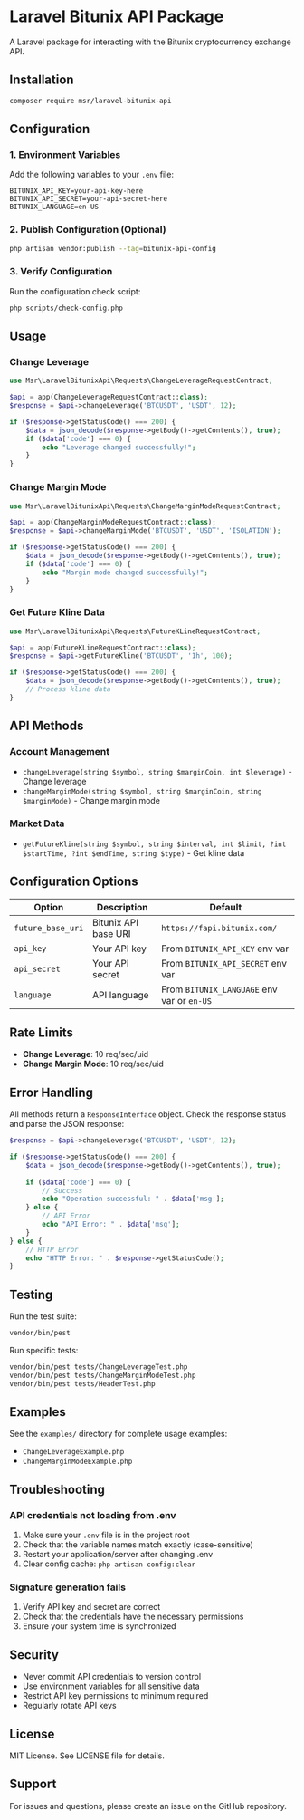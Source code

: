 # Laravel Bitunix API Package

A Laravel package for interacting with the Bitunix cryptocurrency exchange API.

## Installation

```bash
composer require msr/laravel-bitunix-api
```

## Configuration

### 1. Environment Variables

Add the following variables to your `.env` file:

```env
BITUNIX_API_KEY=your-api-key-here
BITUNIX_API_SECRET=your-api-secret-here
BITUNIX_LANGUAGE=en-US
```

### 2. Publish Configuration (Optional)

```bash
php artisan vendor:publish --tag=bitunix-api-config
```

### 3. Verify Configuration

Run the configuration check script:

```bash
php scripts/check-config.php
```

## Usage

### Change Leverage

```php
use Msr\LaravelBitunixApi\Requests\ChangeLeverageRequestContract;

$api = app(ChangeLeverageRequestContract::class);
$response = $api->changeLeverage('BTCUSDT', 'USDT', 12);

if ($response->getStatusCode() === 200) {
    $data = json_decode($response->getBody()->getContents(), true);
    if ($data['code'] === 0) {
        echo "Leverage changed successfully!";
    }
}
```

### Change Margin Mode

```php
use Msr\LaravelBitunixApi\Requests\ChangeMarginModeRequestContract;

$api = app(ChangeMarginModeRequestContract::class);
$response = $api->changeMarginMode('BTCUSDT', 'USDT', 'ISOLATION');

if ($response->getStatusCode() === 200) {
    $data = json_decode($response->getBody()->getContents(), true);
    if ($data['code'] === 0) {
        echo "Margin mode changed successfully!";
    }
}
```

### Get Future Kline Data

```php
use Msr\LaravelBitunixApi\Requests\FutureKLineRequestContract;

$api = app(FutureKLineRequestContract::class);
$response = $api->getFutureKline('BTCUSDT', '1h', 100);

if ($response->getStatusCode() === 200) {
    $data = json_decode($response->getBody()->getContents(), true);
    // Process kline data
}
```

## API Methods

### Account Management

- `changeLeverage(string $symbol, string $marginCoin, int $leverage)` - Change leverage
- `changeMarginMode(string $symbol, string $marginCoin, string $marginMode)` - Change margin mode

### Market Data

- `getFutureKline(string $symbol, string $interval, int $limit, ?int $startTime, ?int $endTime, string $type)` - Get kline data

## Configuration Options

| Option | Description | Default |
|--------|-------------|---------|
| `future_base_uri` | Bitunix API base URI | `https://fapi.bitunix.com/` |
| `api_key` | Your API key | From `BITUNIX_API_KEY` env var |
| `api_secret` | Your API secret | From `BITUNIX_API_SECRET` env var |
| `language` | API language | From `BITUNIX_LANGUAGE` env var or `en-US` |

## Rate Limits

- **Change Leverage**: 10 req/sec/uid
- **Change Margin Mode**: 10 req/sec/uid

## Error Handling

All methods return a `ResponseInterface` object. Check the response status and parse the JSON response:

```php
$response = $api->changeLeverage('BTCUSDT', 'USDT', 12);

if ($response->getStatusCode() === 200) {
    $data = json_decode($response->getBody()->getContents(), true);
    
    if ($data['code'] === 0) {
        // Success
        echo "Operation successful: " . $data['msg'];
    } else {
        // API Error
        echo "API Error: " . $data['msg'];
    }
} else {
    // HTTP Error
    echo "HTTP Error: " . $response->getStatusCode();
}
```

## Testing

Run the test suite:

```bash
vendor/bin/pest
```

Run specific tests:

```bash
vendor/bin/pest tests/ChangeLeverageTest.php
vendor/bin/pest tests/ChangeMarginModeTest.php
vendor/bin/pest tests/HeaderTest.php
```

## Examples

See the `examples/` directory for complete usage examples:

- `ChangeLeverageExample.php`
- `ChangeMarginModeExample.php`

## Troubleshooting

### API credentials not loading from .env

1. Make sure your `.env` file is in the project root
2. Check that the variable names match exactly (case-sensitive)
3. Restart your application/server after changing .env
4. Clear config cache: `php artisan config:clear`

### Signature generation fails

1. Verify API key and secret are correct
2. Check that the credentials have the necessary permissions
3. Ensure your system time is synchronized

## Security

- Never commit API credentials to version control
- Use environment variables for all sensitive data
- Restrict API key permissions to minimum required
- Regularly rotate API keys

## License

MIT License. See LICENSE file for details.

## Support

For issues and questions, please create an issue on the GitHub repository.